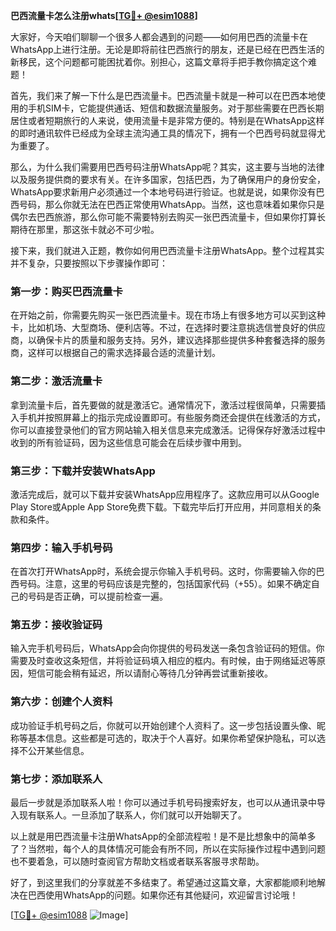 **巴西流量卡怎么注册whats[[TG💪+ @esim1088](https://t.me/s/esim1088)]**

大家好，今天咱们聊聊一个很多人都会遇到的问题——如何用巴西的流量卡在WhatsApp上进行注册。无论是即将前往巴西旅行的朋友，还是已经在巴西生活的新移民，这个问题都可能困扰着你。别担心，这篇文章将手把手教你搞定这个难题！

首先，我们来了解一下什么是巴西流量卡。巴西流量卡就是一种可以在巴西本地使用的手机SIM卡，它能提供通话、短信和数据流量服务。对于那些需要在巴西长期居住或者短期旅行的人来说，使用流量卡是非常方便的。特别是在WhatsApp这样的即时通讯软件已经成为全球主流沟通工具的情况下，拥有一个巴西号码就显得尤为重要了。

那么，为什么我们需要用巴西号码注册WhatsApp呢？其实，这主要与当地的法律以及服务提供商的要求有关。在许多国家，包括巴西，为了确保用户的身份安全，WhatsApp要求新用户必须通过一个本地号码进行验证。也就是说，如果你没有巴西号码，那么你就无法在巴西正常使用WhatsApp。当然，这也意味着如果你只是偶尔去巴西旅游，那么你可能不需要特别去购买一张巴西流量卡，但如果你打算长期待在那里，那这张卡就必不可少啦。

接下来，我们就进入正题，教你如何用巴西流量卡注册WhatsApp。整个过程其实并不复杂，只要按照以下步骤操作即可：

### 第一步：购买巴西流量卡

在开始之前，你需要先购买一张巴西流量卡。现在市场上有很多地方可以买到这种卡，比如机场、大型商场、便利店等。不过，在选择时要注意挑选信誉良好的供应商，以确保卡片的质量和服务支持。另外，建议选择那些提供多种套餐选择的服务商，这样可以根据自己的需求选择最合适的流量计划。

### 第二步：激活流量卡

拿到流量卡后，首先要做的就是激活它。通常情况下，激活过程很简单，只需要插入手机并按照屏幕上的指示完成设置即可。有些服务商还会提供在线激活的方式，你可以直接登录他们的官方网站输入相关信息来完成激活。记得保存好激活过程中收到的所有验证码，因为这些信息可能会在后续步骤中用到。

### 第三步：下载并安装WhatsApp

激活完成后，就可以下载并安装WhatsApp应用程序了。这款应用可以从Google Play Store或Apple App Store免费下载。下载完毕后打开应用，并同意相关的条款和条件。

### 第四步：输入手机号码

在首次打开WhatsApp时，系统会提示你输入手机号码。这时，你需要输入你的巴西号码。注意，这里的号码应该是完整的，包括国家代码（+55）。如果不确定自己的号码是否正确，可以提前检查一遍。

### 第五步：接收验证码

输入完手机号码后，WhatsApp会向你提供的号码发送一条包含验证码的短信。你需要及时查收这条短信，并将验证码填入相应的框内。有时候，由于网络延迟等原因，短信可能会稍有延迟，所以请耐心等待几分钟再尝试重新接收。

### 第六步：创建个人资料

成功验证手机号码之后，你就可以开始创建个人资料了。这一步包括设置头像、昵称等基本信息。这些都是可选的，取决于个人喜好。如果你希望保护隐私，可以选择不公开某些信息。

### 第七步：添加联系人

最后一步就是添加联系人啦！你可以通过手机号码搜索好友，也可以从通讯录中导入现有联系人。一旦添加了联系人，你们就可以开始聊天了。

以上就是用巴西流量卡注册WhatsApp的全部流程啦！是不是比想象中的简单多了？当然啦，每个人的具体情况可能会有所不同，所以在实际操作过程中遇到问题也不要着急，可以随时查阅官方帮助文档或者联系客服寻求帮助。

好了，到这里我们的分享就差不多结束了。希望通过这篇文章，大家都能顺利地解决在巴西使用WhatsApp的问题。如果你还有其他疑问，欢迎留言讨论哦！

[[TG💪+ @esim1088](https://t.me/s/esim1088) ![Image](https://i.postimg.cc/4NQfJmqS/Snipaste-2025-05-13-00-14-12.png)]
